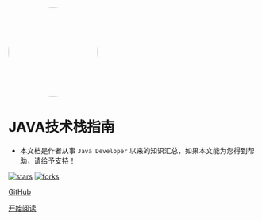 <img width="180px" style="border-radius: 50%" bor src="">

# JAVA技术栈指南

- 本文档是作者从事 ```Java Developer``` 以来的知识汇总，如果本文能为您得到帮助，请给予支持！

[![stars](https://badgen.net/github/stars/leigaoxing/GS-notes?icon=github&color=4ab8a1)](https://github.com/leigaoxing/GS-notes) [![forks](https://badgen.net/github/forks/leigaoxing/GS-notes?icon=github&color=4ab8a1)](https://github.com/leigaoxing/GS-notes)

[GitHub](<https://leigaoxing.github.io/GS-notes>)

[开始阅读](README.md)
